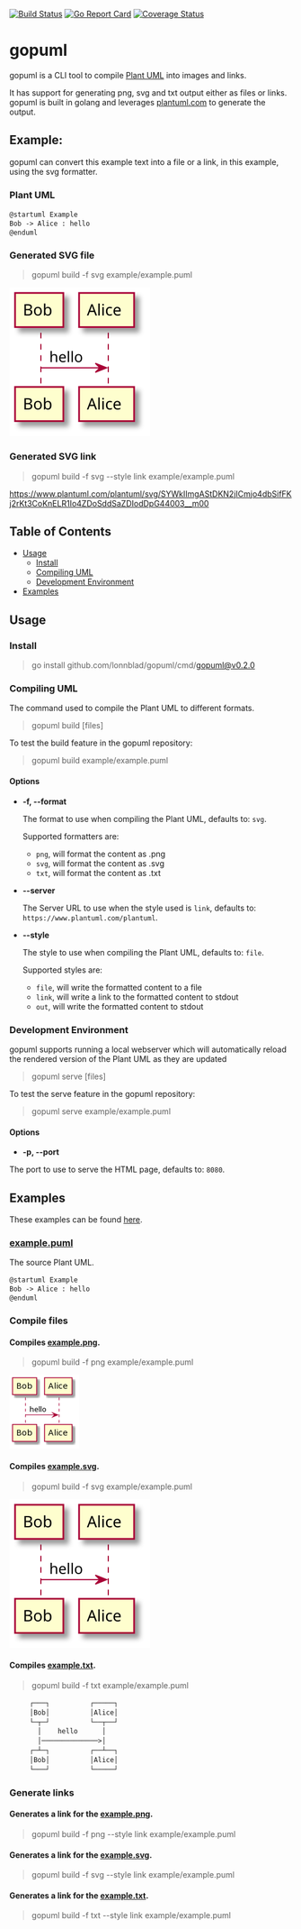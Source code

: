 [![Build Status](https://img.shields.io/endpoint.svg?url=https%3A%2F%2Factions-badge.atrox.dev%2Flonnblad%2Fgopuml%2Fbadge%3Fref%3Dmain&style=flat)](https://actions-badge.atrox.dev/lonnblad/gopuml/goto?ref=main)
[![Go Report Card](https://goreportcard.com/badge/github.com/lonnblad/gopuml)](https://goreportcard.com/report/github.com/lonnblad/gopuml)
[![Coverage Status](https://coveralls.io/repos/github/lonnblad/gopuml/badge.svg?branch=main)](https://coveralls.io/github/lonnblad/gopuml?branch=main)

# gopuml

gopuml is a CLI tool to compile [Plant UML](https://plantuml.com/) into images and links.

It has support for generating png, svg and txt output either as files or links. gopuml is built in golang and leverages [plantuml.com](https://www.plantuml.com/) to generate the output.

## Example:

gopuml can convert this example text into a file or a link, in this example, using the svg formatter.

### Plant UML

```puml
@startuml Example
Bob -> Alice : hello
@enduml
```

### Generated SVG file

> gopuml build -f svg example/example.puml

![example.svg](example/example.svg)

### Generated SVG link

> gopuml build -f svg --style link example/example.puml

https://www.plantuml.com/plantuml/svg/SYWkIImgAStDKN2jICmjo4dbSifFKj2rKt3CoKnELR1Io4ZDoSddSaZDIodDpG44003__m00

## Table of Contents

- [Usage](#usage)
  - [Install](#install)
  - [Compiling UML](#compiling-uml)
  - [Development Environment](#development-environment)
- [Examples](#examples)

## Usage

### Install

> go install github.com/lonnblad/gopuml/cmd/gopuml@v0.2.0

### Compiling UML

The command used to compile the Plant UML to different formats.

> gopuml build [files]

To test the build feature in the gopuml repository:

> gopuml build example/example.puml

#### Options

- **-f, --format**

  The format to use when compiling the Plant UML, defaults to: `svg`.

  Supported formatters are:

  - `png`, will format the content as .png
  - `svg`, will format the content as .svg
  - `txt`, will format the content as .txt

- **--server**

  The Server URL to use when the style used is `link`, defaults to: `https://www.plantuml.com/plantuml`.

- **--style**

  The style to use when compiling the Plant UML, defaults to: `file`.

  Supported styles are:

  - `file`, will write the formatted content to a file
  - `link`, will write a link to the formatted content to stdout
  - `out`, will write the formatted content to stdout

### Development Environment

gopuml supports running a local webserver which will automatically reload the rendered version of the Plant UML as they are updated

> gopuml serve [files]

To test the serve feature in the gopuml repository:

> gopuml serve example/example.puml

#### Options

- **-p, --port**

The port to use to serve the HTML page, defaults to: `8080`.

## Examples

These examples can be found [here](example).

### [example.puml](example/example.puml)

The source Plant UML.

```puml
@startuml Example
Bob -> Alice : hello
@enduml
```

### Compile files

#### Compiles [example.png](example/example.png).

> gopuml build -f png example/example.puml

![example.png](example/example.png)

#### Compiles [example.svg](example/example.svg).

> gopuml build -f svg example/example.puml

![example.svg](example/example.svg)

#### Compiles [example.txt](example/example.txt).

> gopuml build -f txt example/example.puml

```txt
     ┌───┐          ┌─────┐
     │Bob│          │Alice│
     └─┬─┘          └──┬──┘
       │    hello      │
       │──────────────>│
     ┌─┴─┐          ┌──┴──┐
     │Bob│          │Alice│
     └───┘          └─────┘
```

### Generate links

#### Generates a link for the [example.png](https://www.plantuml.com/plantuml/png/SYWkIImgAStDKN2jICmjo4dbSifFKj2rKt3CoKnELR1Io4ZDoSddSaZDIodDpG44003__m00).

> gopuml build -f png --style link example/example.puml

#### Generates a link for the [example.svg](https://www.plantuml.com/plantuml/svg/SYWkIImgAStDKN2jICmjo4dbSifFKj2rKt3CoKnELR1Io4ZDoSddSaZDIodDpG44003__m00).

> gopuml build -f svg --style link example/example.puml

#### Generates a link for the [example.txt](https://www.plantuml.com/plantuml/txt/SYWkIImgAStDKN2jICmjo4dbSifFKj2rKt3CoKnELR1Io4ZDoSddSaZDIodDpG44003__m00).

> gopuml build -f txt --style link example/example.puml
